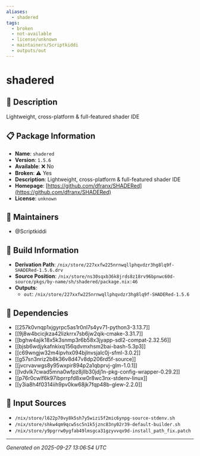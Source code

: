 ```yaml
---
aliases:
  - shadered
tags:
  - broken
  - not-available
  - license/unknown
  - maintainers/Scriptkiddi
  - outputs/out
---
```


# shadered

## 📝 Description

Lightweight, cross-platform & full-featured shader IDE

## 📋 Package Information

- **Name**: `shadered`
- **Version**: `1.5.6`
- **Available**: ❌ No
- **Broken**: ⚠️ Yes
- **Description**: Lightweight, cross-platform & full-featured shader IDE
- **Homepage**: [https://github.com/dfranx/SHADERed](https://github.com/dfranx/SHADERed)
- **License**: `unknown`
## 👥 Maintainers

- @Scriptkiddi


## 🔧 Build Information

- **Derivation Path**: `/nix/store/227xxfw225nrnwqllphqvdzr3hg8lq9f-SHADERed-1.5.6.drv`
- **Source Position**: `/nix/store/ns30sqxb36k8jrds8z18rv96bpnwc60d-source/pkgs/by-name/sh/shadered/package.nix:46`
- **Outputs**:
  - `out`:  `/nix/store/227xxfw225nrnwqllphqvdzr3hg8lq9f-SHADERed-1.5.6`

## 🔗 Dependencies

- [[257k0vnqp1xjgyrpc5as1r0nl7s4yv71-python3-3.13.7]]
- [[9j8w4bcicjkza42lizkrrx7sb6jw2qik-cmake-3.31.7]]
- [[bghw4ajik18x5k3snmp3r6b58x3jyapp-sdl2-compat-2.32.56]]
- [[bjsb6wdjykafnkixq156qdvmxhsm2bai-bash-5.3p3]]
- [[c69wngjw32m4ipvhx094bjlnvsjalc0j-sfml-3.0.2]]
- [[g57sn3nriz2b8k36v8d47v8dp206rd5f-source]]
- [[jvcrvavwgs8y95wxpir894p2a1qbprvj-glm-1.0.1]]
- [[lvdvlk7cwad5mna0wfpz8jllb30jdj1n-pkg-config-wrapper-0.29.2]]
- [[p76r0cwlf6k97ibprrpfd8xw0r8wc3nx-stdenv-linux]]
- [[y3ia8h4f0314iih9pv0kw68jk7fqp48b-glew-2.2.0]]

## 📁 Input Sources

- `/nix/store/l622p70vy8k5sh7y5wizi5f2mic6ynpg-source-stdenv.sh`
- `/nix/store/shkw4qm9qcw5sc5n1k5jznc83ny02r39-default-builder.sh`
- `/nix/store/y9pgrrw0ygfab49lmsgca31gzyvvqx9d-install_path_fix.patch`

---
*Generated on 2025-09-27 13:06:54 UTC*
